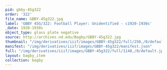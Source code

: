 ```yaml
---
pid: gbby-45g322
order: '322'
file_name: GBBY-45g322.jpg
label: 'GBBY 45G/322: Football Player: Unidentified - c1920-1930s'
_date: 1920-1930s
object_type: glass plate negative
source: http://archives.nd.edu/Bagby/GBBY-45g322.jpg
thumbnail: "/img/derivatives/iiif/images/GBBY-45g322/full/250,/0/default.jpg"
manifest: "/img/derivatives/iiif/images/GBBY-45g322/manifest.json"
full: "/img/derivatives/iiif/images/GBBY-45g322/full/1140,/0/default.jpg"
layout: bagby_item
collection: bagby
---
```


